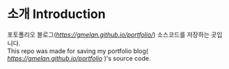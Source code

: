 # 소개 Introduction
포토폴리오 블로그(_https://gmelan.github.io/portfolio/_) 소스코드를 저장하는 곳입니다.<br>
This repo was made for saving my portfolio blog( _https://gmelan.github.io/portfolio_ )'s source code.
